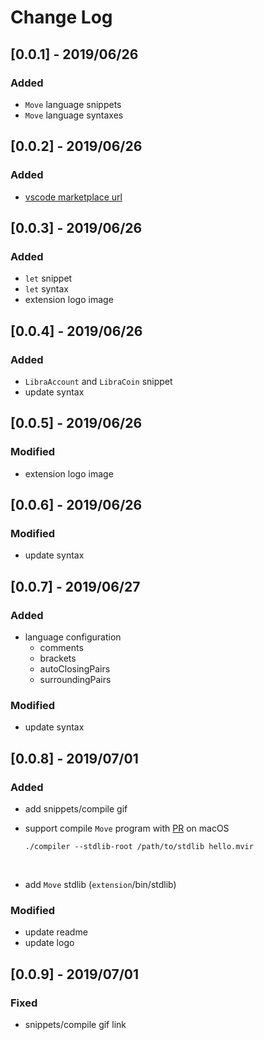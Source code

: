 # Change Log

## [0.0.1] - 2019/06/26
### Added
- `Move` language snippets
- `Move` language syntaxes

## [0.0.2] - 2019/06/26
### Added
- [vscode marketplace url](https://marketplace.visualstudio.com/items?itemName=SDKBox.vscode-libra-move)

## [0.0.3] - 2019/06/26
### Added
- `let` snippet
- `let` syntax
- extension logo image

## [0.0.4] - 2019/06/26
### Added
- `LibraAccount` and `LibraCoin` snippet
- update syntax

## [0.0.5] - 2019/06/26
### Modified
- extension logo image

## [0.0.6] - 2019/06/26
### Modified
- update syntax

## [0.0.7] - 2019/06/27
### Added
- language configuration
  - comments
  - brackets
  - autoClosingPairs
  - surroundingPairs

### Modified
- update syntax

## [0.0.8] - 2019/07/01
### Added
- add snippets/compile gif

- support compile `Move` program with [PR](https://github.com/libra/libra/pull/237) on macOS

  ```
  ./compiler --stdlib-root /path/to/stdlib hello.mvir
  ```

  ​
- add `Move` stdlib (`extension`/bin/stdlib)

### Modified
- update readme
- update logo


## [0.0.9] - 2019/07/01
### Fixed
- snippets/compile gif link
